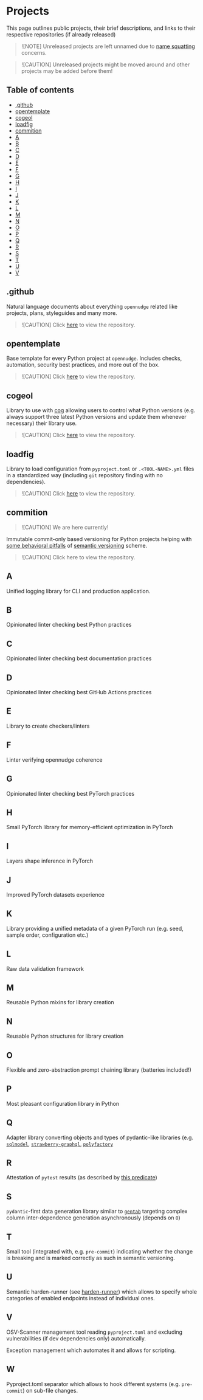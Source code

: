 <!--
SPDX-FileCopyrightText: © 2025 open-nudge <https://github.com/open-nudge>
SPDX-FileContributor: szymonmaszke <github@maszke.co>

SPDX-License-Identifier: Apache-2.0
-->

# Projects

This page outlines public projects, their brief descriptions, and
links to their respective repositories (if already released)

> ![NOTE]
> Unreleased projects are left unnamed due to
> [name squatting](https://en.wikipedia.org/wiki/Cybersquatting) concerns.

> ![CAUTION]
> Unreleased projects might be moved around and other projects
> may be added before them!

## Table of contents

- [.github](#github)
- [opentemplate](#opentemplate)
- [cogeol](#cogeol)
- [loadfig](#loadfig)
- [commition](#commition)
- [A](#a)
- [B](#b)
- [C](#c)
- [D](#d)
- [E](#e)
- [F](#f)
- [G](#g)
- [H](#h)
- [I](#i)
- [J](#j)
- [K](#k)
- [L](#l)
- [M](#m)
- [N](#n)
- [O](#o)
- [P](#p)
- [Q](#q)
- [R](#r)
- [S](#s)
- [T](#t)
- [U](#u)
- [V](#v)

## .github

Natural language documents about everything `opennudge` related like
projects, plans, styleguides and many more.

> ![CAUTION]
> Click [here](https://github.com/open-nudge/.github) to view the repository.

## opentemplate

Base template for every Python project at `opennudge`. Includes
checks, automation, security best practices, and more out of the box.

> ![CAUTION]
> Click [here](https://github.com/open-nudge/opentemplate) to view the repository.

## cogeol

Library to use with [cog](https://github.com/nedbat/cog) allowing users to
control what Python versions (e.g. always support three latest Python
versions and update them whenever necessary) their library use.

> ![CAUTION]
> Click [here](https://github.com/open-nudge/cogeol) to view the repository.

## loadfig

Library to load configuration from `pyproject.toml` or `.<TOOL-NAME>.yml` files
in a standardized way (including `git` repository finding
with no dependencies).

> ![CAUTION]
> Click [here](https://github.com/open-nudge/loadfig) to view the repository.

## commition

> ![CAUTION]
> We are here currently!

Immutable commit-only based versioning for Python projects helping with
[some behavioral pitfalls](https://hynek.me/articles/semver-will-not-save-you/) of
[semantic versioning](https://semver.org/) scheme.

> ![CAUTION]
> Click here to view the repository.

## A

Unified logging library for CLI and production application.

## B

Opinionated linter checking best Python practices

## C

Opinionated linter checking best documentation practices

## D

Opinionated linter checking best GitHub Actions practices

## E

Library to create checkers/linters

## F

Linter verifying opennudge coherence

## G

Opinionated linter checking best PyTorch practices

## H

Small PyTorch library for memory-efficient optimization in PyTorch

## I

Layers shape inference in PyTorch

## J

Improved PyTorch datasets experience

## K

Library providing a unified metadata of a given PyTorch
run (e.g. seed, sample order, configuration etc.)

## L

Raw data validation framework

## M

Reusable Python mixins for library creation

## N

Reusable Python structures for library creation

## O

Flexible and zero-abstraction prompt chaining library
(batteries included!)

## P

Most pleasant configuration library in Python

## Q

Adapter library converting objects and types of pydantic-like libraries
(e.g. [`sqlmodel`](https://github.com/fastapi/sqlmodel),
[`strawberry-graphql`](https://github.com/strawberry-graphql/strawberry),
[`polyfactory`](https://github.com/litestar-org/polyfactory)

## R

Attestation of `pytest` results (as described by
[this predicate](https://github.com/in-toto/attestation/blob/main/spec/predicates/test-result.md))

## S

`pydantic`-first data generation library similar to [`gentab`](https://github.com/omaralvarez/gentab)
targeting complex column inter-dependence generation asynchronously (depends on `O`)

## T

Small tool (integrated with, e.g. `pre-commit`) indicating whether the change
is breaking and is marked correctly as such in semantic versioning.

## U

Semantic harden-runner
(see [harden-runner](https://github.com/step-security/harden-runner)) which
allows to specify whole categories of enabled endpoints instead of
individual ones.

## V

OSV-Scanner management tool reading `pyproject.toml` and excluding
vulnerabilities (if dev dependencies only) automatically.

Exception management which automates it and allows for scripting.

## W

Pyproject.toml separator which allows to hook different systems
(e.g. `pre-commit`) on sub-file changes.

